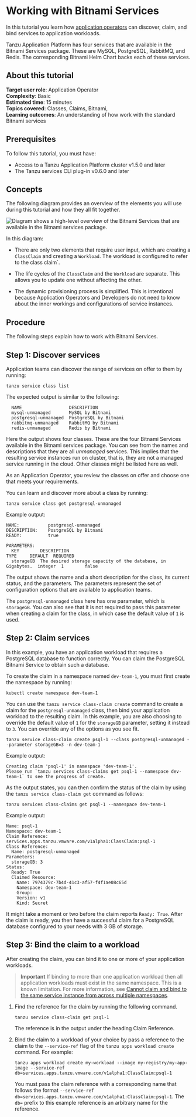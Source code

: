 # Working with Bitnami Services

In this tutorial you learn how [application operators](../../services-toolkit/reference/terminology-and-user-roles.hbs.md#ao)
can discover, claim, and bind services to application workloads.

Tanzu Application Platform has four services that are available in the Bitnami Services package.
These are MySQL, PostgreSQL, RabbitMQ, and Redis.
The corresponding Bitnami Helm Chart backs each of these services.

## <a id="about"></a> About this tutorial

**Target user role**:       Application Operator<br />
**Complexity**:             Basic<br />
**Estimated time**:         15 minutes<br />
**Topics covered**:         Classes, Claims, Bitnami,<br />
**Learning outcomes**:      An understanding of how work with the standard Bitnami services<br />

## <a id="prereqs"></a> Prerequisites

To follow this tutorial, you must have:

- Access to a Tanzu Application Platform cluster v1.5.0 and later
- The Tanzu services CLI plug-in v0.6.0 and later

## <a id="concepts"></a> Concepts

The following diagram provides an overview of the elements you will use during this tutorial and
how they all fit together.

![Diagram shows a high-level overview of the Bitnami Services that are available in the Bitnami services package.](../../images/stk-dynamic-provisioning-bitnami-services.png)

In this diagram:

- There are only two elements that require user input, which are creating a `ClassClaim` and
  creating a `Workload`. The workload is configured to refer to the class claim`.

- The life cycles of the `ClassClaim` and the `Workload` are separate.
  This allows you to update one without affecting the other.

- The dynamic provisioning process is simplified.
  This is intentional because Application Operators and Developers do not need to know
  about the inner workings and configurations of service instances.

## <a id="procedure"></a> Procedure

The following steps explain how to work with Bitnami Services.

## <a id="discovery"></a> Step 1: Discover services

Application teams can discover the range of services on offer to them by running:

```console
tanzu service class list
```

The expected output is similar to the following:

```console
  NAME                  DESCRIPTION
  mysql-unmanaged       MySQL by Bitnami
  postgresql-unmanaged  PostgreSQL by Bitnami
  rabbitmq-unmanaged    RabbitMQ by Bitnami
  redis-unmanaged       Redis by Bitnami
```

Here the output shows four classes. These are the four Bitnami Services available in the Bitnami services package.
You can see from the names and descriptions that they are all _unmanaged_ services.
This implies that the resulting service instances run on cluster, that is, they are not a managed
service running in the cloud.
Other classes might be listed here as well.

As an Application Operator, you review the classes on offer and choose one that meets your requirements.

You can learn and discover more about a class by running:

```console
tanzu service class get postgresql-unmanaged
```

Example output:

```console
NAME:           postgresql-unmanaged
DESCRIPTION:    PostgreSQL by Bitnami
READY:          true

PARAMETERS:
  KEY        DESCRIPTION                                                  TYPE     DEFAULT  REQUIRED
  storageGB  The desired storage capacity of the database, in Gigabytes.  integer  1        false
```

The output shows the name and a short description for the class, its current status, and the parameters.
The parameters represent the set of configuration options that are available to application teams.

The `postgresql-unmanaged` class here has one parameter, which is `storageGB`.
You can also see that it is not required to pass this parameter when creating a claim for the class,
in which case the default value of `1` is used.

## <a id="claiming"></a> Step 2: Claim services

In this example, you have an application workload that requires a PostgreSQL database to function correctly.
You can claim the PostgreSQL Bitnami Service to obtain such a database.

To create the claim in a namespace named `dev-team-1`, you must first create
the namespace by running:

```console
kubectl create namespace dev-team-1
```

You can use the `tanzu service class-claim create` command to create a claim for the
`postgresql-unmanaged` class, then bind your application workload to the resulting claim.
In this example, you are also choosing to override the default value of `1` for the `storageGB`
parameter, setting it instead to `3`.  You can override any of the options as you see fit.

```console
tanzu service class-claim create psql-1 --class postgresql-unmanaged --parameter storageGB=3 -n dev-team-1
```

Example output:

```console
Creating claim 'psql-1' in namespace 'dev-team-1'.
Please run `tanzu services class-claims get psql-1 --namespace dev-team-1` to see the progress of create.
```

As the output states, you can then confirm the status of the claim by using the
`tanzu service class-claim get` command as follows:

```console
tanzu services class-claims get psql-1 --namespace dev-team-1
```

Example output:

```console
Name: psql-1
Namespace: dev-team-1
Claim Reference: services.apps.tanzu.vmware.com/v1alpha1:ClassClaim:psql-1
Class Reference:
  Name: postgresql-unmanaged
Parameters:
  storageGB: 3
Status:
  Ready: True
  Claimed Resource:
    Name: 7974379c-7b4d-41c3-af57-f4f1ae08c65d
    Namespace: dev-team-1
    Group:
    Version: v1
    Kind: Secret
```

It might take a moment or two before the claim reports `Ready: True`.
After the claim is ready, you then have a successful claim for a PostgreSQL database configured to
your needs with 3&nbsp;GB of storage.

## <a id="binding"></a> Step 3: Bind the claim to a workload

After creating the claim, you can bind it to one or more of your application workloads.

> **Important** If binding to more than one application workload then all application workloads must
> exist in the same namespace. This is a known limitation. For more information, see
> [Cannot claim and bind to the same service instance from across multiple namespaces](../../services-toolkit/reference/known-limitations.hbs.md#multi-workloads).

1. Find the reference for the claim by running the following command.

    ```console
    tanzu service class-claim get psql-1
    ```

    The reference is in the output under the heading Claim Reference.

1. Bind the claim to a workload of your choice by pass a reference to the claim to the `--service-ref`
   flag of the `tanzu apps workload create` command. For example:

    ```console
    tanzu apps workload create my-workload --image my-registry/my-app-image --service-ref db=services.apps.tanzu.vmware.com/v1alpha1:ClassClaim:psql-1
    ```

    You must pass the claim reference with a corresponding name that follows the format
    `--service-ref db=services.apps.tanzu.vmware.com/v1alpha1:ClassClaim:psql-1`.
    The `db=` prefix to this example reference is an arbitrary name for the reference.
